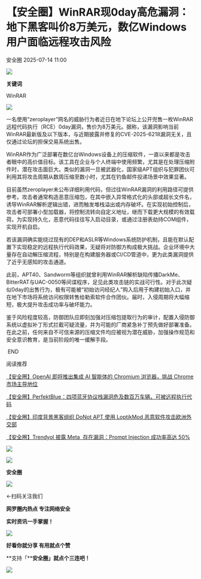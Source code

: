 #  【安全圈】WinRAR现0day高危漏洞：地下黑客叫价8万美元，数亿Windows用户面临远程攻击风险  
 安全圈   2025-07-14 11:00  
  
![](https://mmbiz.qpic.cn/sz_mmbiz_png/aBHpjnrGylgOvEXHviaXu1fO2nLov9bZ055v7s8F6w1DD1I0bx2h3zaOx0Mibd5CngBwwj2nTeEbupw7xpBsx27Q/640?wx_fmt=other&from=appmsg&tp=webp&wxfrom=5&wx_lazy=1&wx_co=1 "")  
  
  
**关键词**  
  
  
  
WinRAR  
  
  
![](https://mmbiz.qpic.cn/sz_mmbiz_png/aBHpjnrGylj36aZkXSpokWicU6IbwrvWuu7yn76l7QrLsgPxsx1VNAJZScCQoXDbwI39FuRFuwR6DC6mPBJHd7Q/640?wx_fmt=png&from=appmsg "")  
  
一名使用“zeroplayer”网名的威胁行为者近日在地下论坛上公开兜售一枚WinRAR远程代码执行（RCE）0day漏洞，售价为8万美元。据称，该漏洞影响当前WinRAR最新版及以下版本，与近期披露并修复的CVE-2025-6218漏洞无关，且仅通过论坛的担保交易系统出售。  
  
WinRAR作为广泛部署在数亿台Windows设备上的压缩软件，一直以来都是攻击者眼中的高价值目标。该工具在企业与个人终端中使用频繁，尤其是在处理压缩附件时，潜在攻击面巨大。类似的漏洞一旦被武器化，国家级APT组织与犯罪团伙可利用其将攻击周期从数周压缩至数小时，尤其在钓鱼邮件投递场景中效果显著。  
  
目前虽然zeroplayer未公布详细利用代码，但过往WinRAR漏洞的利用路径可提供参考。攻击者通常构造恶意压缩包，在其中嵌入异常格式化的头部或超长文件名，诱导WinRAR解析逻辑出错，进而触发堆栈溢出或内存破坏。在实现初始控制后，攻击者可部署小型加载器，将控制流转向自定义地址，继而下载更大规模的有效载荷。为实现持久化，恶意代码往往写入启动目录，或通过注册表劫持COM组件，实现开机自启。  
  
若该漏洞确实能绕过现有的DEP和ASLR等Windows系统防护机制，且能在默认配置下实现稳定的远程执行代码效果，无疑将对防御方构成极大挑战。企业环境中大量存在自动解压缩流程，特别是在构建服务器或CI/CD管道中，更为此类漏洞提供了近乎无感知的攻击通道。  
  
此前，APT40、Sandworm等组织就曾利用WinRAR解析缺陷传播DarkMe、BitterRAT与UAC-0050等间谍程序，足见此类攻击链的实战可行性。对于此次疑似0day的出售行为，极有可能被“初始访问经纪人”购入后用于构建初始入口，并在地下市场将系统访问权限转售给勒索软件合作团伙。届时，入侵周期将大幅缩短，极大提升攻击成功率与破坏能力。  
  
鉴于风险程度较高，防御团队应即刻加强对压缩包提取行为的审计，配置入侵防御系统以虚拟补丁形式拦截可疑流量，并为可能的厂商紧急补丁预先做好部署准备。在此之前，任何来自不可信来源的压缩文件均应被视为潜在威胁，加强操作规范和安全意识教育，是当前阶段的唯一缓解手段。  
  
  
 END   
  
  
阅读推荐  
  
  
[【安全圈】OpenAI 即将推出集成 AI 智能体的 Chromium 浏览器，挑战 Chrome 市场主导地位](https://mp.weixin.qq.com/s?__biz=MzIzMzE4NDU1OQ==&mid=2652070639&idx=1&sn=f8fe5c05daa266c8470e771cba01275f&scene=21#wechat_redirect)  
  
  
  
[【安全圈】PerfektBlue：四项蓝牙协议栈漏洞危及数百万车辆，可被远程执行代码](https://mp.weixin.qq.com/s?__biz=MzIzMzE4NDU1OQ==&mid=2652070639&idx=2&sn=f98a8cececf06db2add503959abb412c&scene=21#wechat_redirect)  
  
  
  
[【安全圈】印度背景黑客组织 DoNot APT 使用 LoptikMod 恶意软件攻击欧洲外交部](https://mp.weixin.qq.com/s?__biz=MzIzMzE4NDU1OQ==&mid=2652070639&idx=3&sn=bbaf04680a16d1922d1ac51d26b48f5a&scene=21#wechat_redirect)  
  
  
  
[【安全圈】Trendyol 披露 Meta  存在漏洞：Prompt Injection 成功率高达 50%](https://mp.weixin.qq.com/s?__biz=MzIzMzE4NDU1OQ==&mid=2652070639&idx=4&sn=4e7c93291c55d089867addbbd0436070&scene=21#wechat_redirect)  
  
  
  
  
![](https://mmbiz.qpic.cn/mmbiz_gif/aBHpjnrGylgeVsVlL5y1RPJfUdozNyCEft6M27yliapIdNjlcdMaZ4UR4XxnQprGlCg8NH2Hz5Oib5aPIOiaqUicDQ/640?wx_fmt=gif "")  
  
  
  
![](https://mmbiz.qpic.cn/mmbiz_png/aBHpjnrGylgeVsVlL5y1RPJfUdozNyCEDQIyPYpjfp0XDaaKjeaU6YdFae1iagIvFmFb4djeiahnUy2jBnxkMbaw/640?wx_fmt=png "")  
  
**安全圈**  
  
![](https://mmbiz.qpic.cn/mmbiz_gif/aBHpjnrGylgeVsVlL5y1RPJfUdozNyCEft6M27yliapIdNjlcdMaZ4UR4XxnQprGlCg8NH2Hz5Oib5aPIOiaqUicDQ/640?wx_fmt=gif "")  
  
  
←扫码关注我们  
  
**网罗圈内热点 专注网络安全**  
  
**实时资讯一手掌握！**  
  
  
![](https://mmbiz.qpic.cn/mmbiz_gif/aBHpjnrGylgeVsVlL5y1RPJfUdozNyCE3vpzhuku5s1qibibQjHnY68iciaIGB4zYw1Zbl05GQ3H4hadeLdBpQ9wEA/640?wx_fmt=gif "")  
  
**好看你就分享 有用就点个赞**  
  
**支持「****安全圈」就点个三连吧！**  
  
![](https://mmbiz.qpic.cn/mmbiz_gif/aBHpjnrGylgeVsVlL5y1RPJfUdozNyCE3vpzhuku5s1qibibQjHnY68iciaIGB4zYw1Zbl05GQ3H4hadeLdBpQ9wEA/640?wx_fmt=gif "")  
  
  
